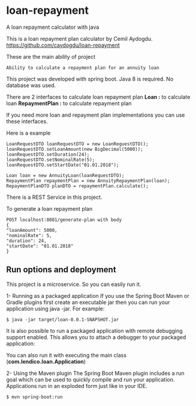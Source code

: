 # loan-repayment
A loan repayment calculator with java

This is a loan repayment plan calculator by Cemil Aydogdu.
https://github.com/caydogdu/loan-repayment

These are the main ability of project

    Ability to calculate a repayment plan for an annuity loan

This project was developed with spring boot. Java 8 is required. No database was used.

There are 2 interfaces to calculate loan repayment plan
**Loan :** to calculate loan
**RepaymentPlan :** to calculate repayment plan

If you need more loan and repayment plan implementations you can use these interfaces.

Here is a example

    LoanRequestDTO loanRequestDTO = new LoanRequestDTO();
    loanRequestDTO.setLoanAmount(new BigDecimal(5000));
    loanRequestDTO.setDuration(24);
    loanRequestDTO.setNominalRate(5);
    loanRequestDTO.setStartDate("01.01.2018");

    Loan loan = new AnnuityLoan(loanRequestDTO);
    RepaymentPlan repaymentPlan = new AnnuityRepaymentPlan(loan);
    RepaymentPlanDTO planDTO = repaymentPlan.calculate();

There is a REST Service in this project.

To generate a loan repayment plan

    POST localhost:8081/generate-plan with body
    {
	"loanAmount": 5000,
	"nominalRate": 5,
	"duration": 24,
	"startDate": "01.01.2018"
    }


## Run options and deployment

This project is a microservice. So you can easily run it.

1- Running as a packaged application
If you use the Spring Boot Maven or Gradle plugins first create an executable jar then you can run your application using java -jar. For example:

    $ java -jar target/loan-0.0.1-SNAPSHOT.jar
    
It is also possible to run a packaged application with remote debugging support enabled. This allows you to attach a debugger to your packaged application:

You can also run it with executing the main class (**com.lendico.loan.Application**)

2- Using the Maven plugin
The Spring Boot Maven plugin includes a run goal which can be used to quickly compile and run your application. Applications run in an exploded form just like in your IDE.

    $ mvn spring-boot:run
